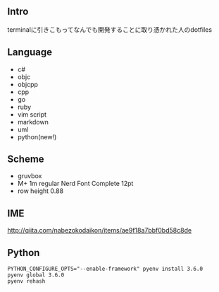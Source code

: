 ## Intro

terminalに引きこもってなんでも開発することに取り憑かれた人のdotfiles

## Language

- c#
- objc
- objcpp
- cpp
- go
- ruby
- vim script
- markdown
- uml
- python(new!)

## Scheme

- gruvbox
- M+ 1m regular Nerd Font Complete 12pt 
- row height 0.88

## IME

http://qiita.com/nabezokodaikon/items/ae9f18a7bbf0bd58c8de

## Python

```
PYTHON_CONFIGURE_OPTS="--enable-framework" pyenv install 3.6.0
pyenv global 3.6.0
pyenv rehash
```
